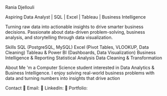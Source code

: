 Rania Djellouli

Aspiring Data Analyst | SQL | Excel | Tableau | Business Intelligence

 Turning raw data into actionable insights to drive smarter business decisions. Passionate about data-driven problem-solving, business analysis, and storytelling through data visualization.

Skills
SQL (PostgreSQL, MySQL)
Excel (Pivot Tables, VLOOKUP, Data Cleaning)
Tableau & Power BI (Dashboards, Data Visualization)
Business Intelligence & Reporting
Statistical Analysis
Data Cleaning & Transformation

About Me
'm a Computer Science student interested in Data Analytics & Business Intelligence. I enjoy solving real-world business problems with data and turning numbers into insights that drive action

 Contact
📧 Email: 
🔗 LinkedIn: 
🔗 Portfolio:

